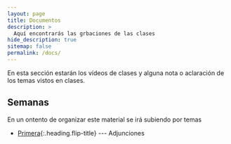 ```yaml
---
layout: page
title: Documentos
description: >
  Aquí encontrarás las grbaciones de las clases 
hide_description: true
sitemap: false
permalink: /docs/
---
```


En esta sección estarán los vídeos de clases y alguna nota o aclaración de los temas vistos en clases.


## Semanas
En un ontento de organizar este material se irá subiendo por temas
* [Primera]{:.heading.flip-title} --- Adjunciones




[primera]: primera.md


